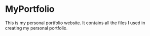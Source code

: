 # MyPortfolio
This is my personal portfolio website.
It contains all the files I used in creating my personal portfolio.

